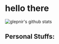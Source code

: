 # hello there

![glepnir's github stats](https://github-readme-stats.vercel.app/api?username=alohaia&show_icons=true&theme=tokyonight)

**Personal Stuffs:**
- 


<!--

<div align="center">
<img alt="golang" src="https://img.icons8.com/color/50/000000/golang.png"/>
</div>

<p align="center">
<b> Gopher </b>
•
<b> Vimer </b>
•
<b><a href="mailto:glepnir@gopherhub.org"> Email me</a></b>
•
<b><a href="https://blog.gopherhub.org">My Blog</a></b>
•
<b><a href="https://www.paypal.me/bobbyhub">Sponsor</a></b>
</p>

- Now currently focused on [DataStructures And Algorithms in Go](https://github.com/glepnir/DataStructuresAndAlgorithms-Go)
- Author of these vim plugins [ThinkVim](https://github.com/hardcoreplayers/ThinkVim) [Dashboard-nvim](https://github.com/hardcoreplayers/dashboard-nvim) [Spaceline.vim](https://github.com/hardcoreplayers/spaceline.vim) [NviMagit](https://github.com/hardcoreplayers/nvimagit) [OceanicMaterial](https://github.com/hardcoreplayers/oceanic-material)..
- [Jarvim](https://github.com/glepnir/jarvim) a cli tools to generate a module vim configruation like a **VIM PRO**
- ❤️ If my projects have helped you, please consider [sponsoring me](https://www.paypal.me/bobbyhub) ~~ Thank you! ❤️




**alohaia/alohaia** is a ✨ _special_ ✨ repository because its `README.md` (this file) appears on your GitHub profile.

Here are some ideas to get you started:

- 🔭 I’m currently working on ...
- 🌱 I’m currently learning ...
- 👯 I’m looking to collaborate on ...
- 🤔 I’m looking for help with ...
- 💬 Ask me about ...
- 📫 How to reach me: ...
- 😄 Pronouns: ...
- ⚡ Fun fact: ...
-->

